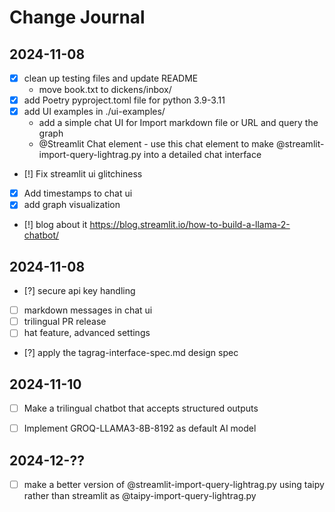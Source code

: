 # Change Journal

## 2024-11-08
- [x] clean up testing files and update README
    - move book.txt to dickens/inbox/
- [x] add Poetry pyproject.toml file for python 3.9-3.11
- [x] add UI examples in ./ui-examples/
    - add a simple chat UI for Import markdown file or URL and query the graph
    - @Streamlit Chat element - use this chat element to make @streamlit-import-query-lightrag.py into a detailed chat interface
- [!] Fix streamlit ui glitchiness
- [x] Add timestamps to chat ui
- [x] add graph visualization
- [!] blog about it https://blog.streamlit.io/how-to-build-a-llama-2-chatbot/

## 2024-11-08
- [?] secure api key handling
- [ ] markdown messages in chat ui
- [ ] trilingual PR release
- [ ] hat feature, advanced settings
- [?] apply the tagrag-interface-spec.md design spec


## 2024-11-10
- [ ] Make a trilingual chatbot that accepts structured outputs

- [ ] Implement GROQ-LLAMA3-8B-8192 as default AI model

## 2024-12-??
- [ ] make a better version of @streamlit-import-query-lightrag.py using taipy rather than streamlit as @taipy-import-query-lightrag.py
